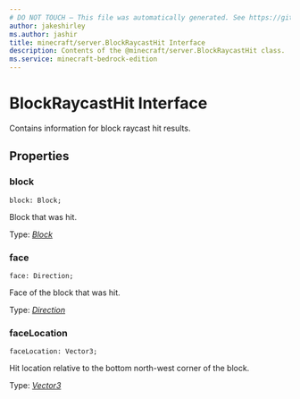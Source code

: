 ```yaml
---
# DO NOT TOUCH — This file was automatically generated. See https://github.com/mojang/minecraftapidocsgenerator to modify descriptions, examples, etc.
author: jakeshirley
ms.author: jashir
title: minecraft/server.BlockRaycastHit Interface
description: Contents of the @minecraft/server.BlockRaycastHit class.
ms.service: minecraft-bedrock-edition
---
```

# BlockRaycastHit Interface

Contains information for block raycast hit results.

## Properties

### **block**
`block: Block;`

Block that was hit.

Type: [*Block*](Block.md)

### **face**
`face: Direction;`

Face of the block that was hit.

Type: [*Direction*](Direction.md)

### **faceLocation**
`faceLocation: Vector3;`

Hit location relative to the bottom north-west corner of the block.

Type: [*Vector3*](Vector3.md)

